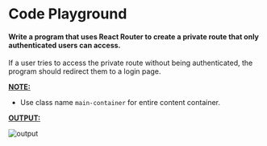 # Code Playground

#### Write a program that uses React Router to create a private route that only authenticated users can access. 

If a user tries to access the private route without being authenticated, the program should redirect them to a login page.

<INS>**NOTE:**</INS>

- Use class name `main-container` for entire content container.

<INS>**OUTPUT:**</INS>

![output](https://storage.googleapis.com/acciojob-open-file-collections/code-playground.gif)
